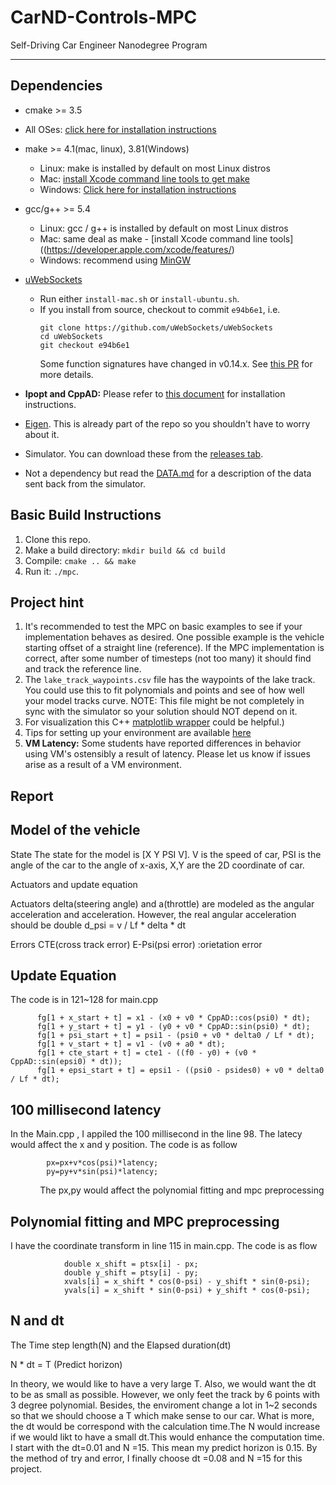 # CarND-Controls-MPC
Self-Driving Car Engineer Nanodegree Program

---

## Dependencies

* cmake >= 3.5
 * All OSes: [click here for installation instructions](https://cmake.org/install/)
* make >= 4.1(mac, linux), 3.81(Windows)
  * Linux: make is installed by default on most Linux distros
  * Mac: [install Xcode command line tools to get make](https://developer.apple.com/xcode/features/)
  * Windows: [Click here for installation instructions](http://gnuwin32.sourceforge.net/packages/make.htm)
* gcc/g++ >= 5.4
  * Linux: gcc / g++ is installed by default on most Linux distros
  * Mac: same deal as make - [install Xcode command line tools]((https://developer.apple.com/xcode/features/)
  * Windows: recommend using [MinGW](http://www.mingw.org/)
* [uWebSockets](https://github.com/uWebSockets/uWebSockets)
  * Run either `install-mac.sh` or `install-ubuntu.sh`.
  * If you install from source, checkout to commit `e94b6e1`, i.e.
    ```
    git clone https://github.com/uWebSockets/uWebSockets
    cd uWebSockets
    git checkout e94b6e1
    ```
    Some function signatures have changed in v0.14.x. See [this PR](https://github.com/udacity/CarND-MPC-Project/pull/3) for more details.

* **Ipopt and CppAD:** Please refer to [this document](https://github.com/udacity/CarND-MPC-Project/blob/master/install_Ipopt_CppAD.md) for installation instructions.
* [Eigen](http://eigen.tuxfamily.org/index.php?title=Main_Page). This is already part of the repo so you shouldn't have to worry about it.
* Simulator. You can download these from the [releases tab](https://github.com/udacity/self-driving-car-sim/releases).
* Not a dependency but read the [DATA.md](./DATA.md) for a description of the data sent back from the simulator.


## Basic Build Instructions

1. Clone this repo.
2. Make a build directory: `mkdir build && cd build`
3. Compile: `cmake .. && make`
4. Run it: `./mpc`.


## Project hint
1. It's recommended to test the MPC on basic examples to see if your implementation behaves as desired. One possible example
is the vehicle starting offset of a straight line (reference). If the MPC implementation is correct, after some number of timesteps
(not too many) it should find and track the reference line.
2. The `lake_track_waypoints.csv` file has the waypoints of the lake track. You could use this to fit polynomials and points and see of how well your model tracks curve. NOTE: This file might be not completely in sync with the simulator so your solution should NOT depend on it.
3. For visualization this C++ [matplotlib wrapper](https://github.com/lava/matplotlib-cpp) could be helpful.)
4.  Tips for setting up your environment are available [here](https://classroom.udacity.com/nanodegrees/nd013/parts/40f38239-66b6-46ec-ae68-03afd8a601c8/modules/0949fca6-b379-42af-a919-ee50aa304e6a/lessons/f758c44c-5e40-4e01-93b5-1a82aa4e044f/concepts/23d376c7-0195-4276-bdf0-e02f1f3c665d)
5. **VM Latency:** Some students have reported differences in behavior using VM's ostensibly a result of latency.  Please let us know if issues arise as a result of a VM environment.


## Report

## Model of the vehicle


State
The state for the model is [X Y PSI V]. V is the speed of car, PSI is the angle of the car to the angle of x-axis, X,Y are the 2D coordinate of car.

Actuators and update equation

Actuators delta(steering angle) and a(throttle) are modeled as the angular acceleration and acceleration. However, the real angular acceleration should be double d_psi = v / Lf * delta * dt

Errors CTE(cross track error) 
E-Psi(psi error) :orietation error

## Update Equation 
The code is in 121~128 for main.cpp

          fg[1 + x_start + t] = x1 - (x0 + v0 * CppAD::cos(psi0) * dt);
          fg[1 + y_start + t] = y1 - (y0 + v0 * CppAD::sin(psi0) * dt);
          fg[1 + psi_start + t] = psi1 - (psi0 + v0 * delta0 / Lf * dt);
          fg[1 + v_start + t] = v1 - (v0 + a0 * dt);
          fg[1 + cte_start + t] = cte1 - ((f0 - y0) + (v0 * CppAD::sin(epsi0) * dt));
          fg[1 + epsi_start + t] = epsi1 - ((psi0 - psides0) + v0 * delta0 / Lf * dt);




## 100 millisecond latency

In the Main.cpp , I appiled the 100 millisecond in the line 98.
The latecy would affect the x and y position.
The code is as follow

            px=px+v*cos(psi)*latency;
            py=py+v*sin(psi)*latency;
            
The px,py would affect the polynomial fitting and mpc preprocessing

## Polynomial fitting and MPC preprocessing
I have the coordinate transform in line 115 in main.cpp. The code is as flow

                double x_shift = ptsx[i] - px;
                double y_shift = ptsy[i] - py;
                xvals[i] = x_shift * cos(0-psi) - y_shift * sin(0-psi);
                yvals[i] = x_shift * sin(0-psi) + y_shift * cos(0-psi);


## N and dt

The Time step length(N) and the Elapsed duration(dt)

N * dt = T (Predict horizon)

In theory, we would like to have a very large T. Also, we would want the dt to be as small as possible.
However, we only feet the track by 6 points with 3 degree polynomial. Besides, the enviroment change a lot in 1~2 seconds so that we should choose a T which make sense to our car. What is more, the dt would be correspond with the calculation time.The N would increase if we would likt to have a small dt.This would enhance the computation time. I start with the dt=0.01 and N =15. This mean my predict horizon is 0.15. By the method of try and error, I finally choose dt =0.08 and N =15 for this project. 







